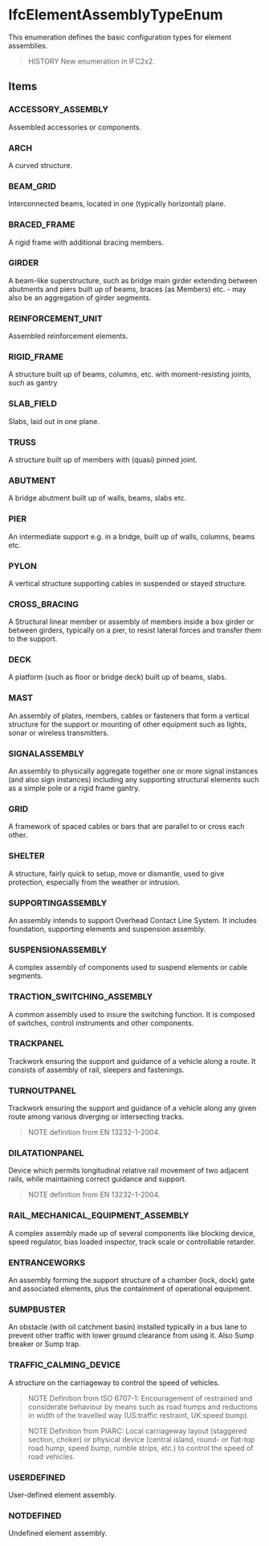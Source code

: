 # IfcElementAssemblyTypeEnum

This enumeration defines the basic configuration types for element assemblies.<!-- end of definition -->

> HISTORY New enumeration in IFC2x2.

## Items

### ACCESSORY_ASSEMBLY
Assembled accessories or components.

### ARCH
A curved structure.

### BEAM_GRID
Interconnected beams, located in one (typically horizontal) plane.

### BRACED_FRAME
A rigid frame with additional bracing members.

### GIRDER
A beam-like superstructure, such as bridge main girder extending between abutments and piers built up of beams, braces (as Members) etc. - may also be an aggregation of girder segments.

### REINFORCEMENT_UNIT
Assembled reinforcement elements.

### RIGID_FRAME
A structure built up of beams, columns, etc. with moment-resisting joints, such as gantry

### SLAB_FIELD
Slabs, laid out in one plane.

### TRUSS
A structure built up of members with (quasi) pinned joint.

### ABUTMENT
A bridge abutment built up of walls, beams, slabs etc.

### PIER
An intermediate support e.g. in a bridge, built up of walls, columns, beams etc.

### PYLON
A vertical structure supporting cables in suspended or stayed structure.

### CROSS_BRACING
A Structural linear member or assembly of members inside a box girder or between girders, typically on a pier, to resist lateral forces and transfer them to the support.

### DECK
A platform (such as floor or bridge deck) built up of beams, slabs.

### MAST
An assembly of plates, members, cables or fasteners that form a vertical structure for the support or mounting of other equipment such as lights, sonar or wireless transmitters.

### SIGNALASSEMBLY
An assembly to physically aggregate together one or more signal instances (and also sign instances) including any supporting structural elements such as a simple pole or a rigid frame gantry.

### GRID
A framework of spaced cables or bars that are parallel to or cross each other.

### SHELTER
A structure, fairly quick to setup, move or dismantle, used to give protection, especially from the weather or intrusion.

### SUPPORTINGASSEMBLY
An assembly intends to support Overhead Contact Line System. It includes foundation, supporting elements and suspension assembly.

### SUSPENSIONASSEMBLY
A complex assembly of components used to suspend elements or cable segments.

### TRACTION_SWITCHING_ASSEMBLY
A common assembly used to insure the switching function. It is composed of switches, control instruments and other components.

### TRACKPANEL
Trackwork ensuring the support and guidance of a vehicle along a route. It consists of assembly of rail, sleepers and fastenings.

### TURNOUTPANEL
Trackwork ensuring the support and guidance of a vehicle along any given route among various diverging or intersecting tracks.

>NOTE definition from EN 13232-1-2004.

### DILATATIONPANEL
Device which permits longitudinal relative rail movement of two adjacent rails, while maintaining correct guidance and support.

>NOTE definition from EN 13232-1-2004.

### RAIL_MECHANICAL_EQUIPMENT_ASSEMBLY
A complex assembly made up of several components like blocking device, speed regulator, bias loaded inspector, track scale or controllable retarder.

### ENTRANCEWORKS
An assembly forming the support structure of a chamber (lock, dock) gate and associated elements, plus the containment of operational equipment.

### SUMPBUSTER
An obstacle (with oil catchment basin) installed typically in a bus lane to prevent other traffic with lower ground clearance from using it. Also Sump breaker or Sump trap.

### TRAFFIC_CALMING_DEVICE
A structure on the carriageway to control the speed of vehicles.

>NOTE Definition from ISO 6707-1: Encouragement of restrained and considerate behaviour by means such as road humps and reductions in width of the travelled way (US:traffic restraint, UK:speed bump).

>NOTE Definition from PIARC: Local carriageway layout (staggered section, choker) or physical device (central island, round- or flat-top road hump, speed bump, rumble strips, etc.) to control the speed of road vehicles.

### USERDEFINED
User-defined element assembly.

### NOTDEFINED
Undefined element assembly.
